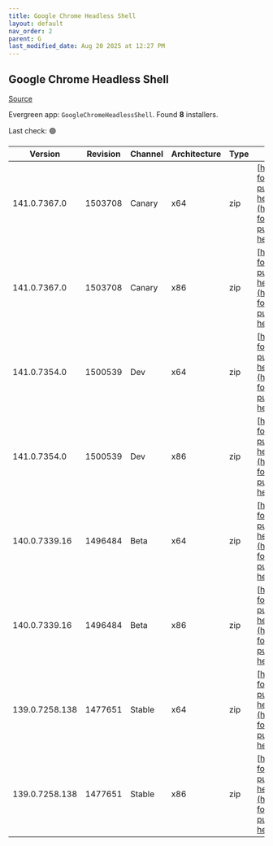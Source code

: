 ```yaml
---
title: Google Chrome Headless Shell
layout: default
nav_order: 2
parent: G
last_modified_date: Aug 20 2025 at 12:27 PM
---
```


## Google Chrome Headless Shell

[Source](https://googlechromelabs.github.io/chrome-for-testing/)

Evergreen app: `GoogleChromeHeadlessShell`. Found **8** installers.

Last check: 🟢

| Version        | Revision | Channel | Architecture | Type | URI                                                                                                                                                                                                                            |
| -------------- | -------- | ------- | ------------ | ---- | ------------------------------------------------------------------------------------------------------------------------------------------------------------------------------------------------------------------------------ |
| 141.0.7367.0   | 1503708  | Canary  | x64          | zip  | [https://storage.googleapis.com/chrome-for-testing-public/141.0.7367.0/win64/chrome-headless-shell-win64.zip](https://storage.googleapis.com/chrome-for-testing-public/141.0.7367.0/win64/chrome-headless-shell-win64.zip)     |
| 141.0.7367.0   | 1503708  | Canary  | x86          | zip  | [https://storage.googleapis.com/chrome-for-testing-public/141.0.7367.0/win32/chrome-headless-shell-win32.zip](https://storage.googleapis.com/chrome-for-testing-public/141.0.7367.0/win32/chrome-headless-shell-win32.zip)     |
| 141.0.7354.0   | 1500539  | Dev     | x64          | zip  | [https://storage.googleapis.com/chrome-for-testing-public/141.0.7354.0/win64/chrome-headless-shell-win64.zip](https://storage.googleapis.com/chrome-for-testing-public/141.0.7354.0/win64/chrome-headless-shell-win64.zip)     |
| 141.0.7354.0   | 1500539  | Dev     | x86          | zip  | [https://storage.googleapis.com/chrome-for-testing-public/141.0.7354.0/win32/chrome-headless-shell-win32.zip](https://storage.googleapis.com/chrome-for-testing-public/141.0.7354.0/win32/chrome-headless-shell-win32.zip)     |
| 140.0.7339.16  | 1496484  | Beta    | x64          | zip  | [https://storage.googleapis.com/chrome-for-testing-public/140.0.7339.16/win64/chrome-headless-shell-win64.zip](https://storage.googleapis.com/chrome-for-testing-public/140.0.7339.16/win64/chrome-headless-shell-win64.zip)   |
| 140.0.7339.16  | 1496484  | Beta    | x86          | zip  | [https://storage.googleapis.com/chrome-for-testing-public/140.0.7339.16/win32/chrome-headless-shell-win32.zip](https://storage.googleapis.com/chrome-for-testing-public/140.0.7339.16/win32/chrome-headless-shell-win32.zip)   |
| 139.0.7258.138 | 1477651  | Stable  | x64          | zip  | [https://storage.googleapis.com/chrome-for-testing-public/139.0.7258.138/win64/chrome-headless-shell-win64.zip](https://storage.googleapis.com/chrome-for-testing-public/139.0.7258.138/win64/chrome-headless-shell-win64.zip) |
| 139.0.7258.138 | 1477651  | Stable  | x86          | zip  | [https://storage.googleapis.com/chrome-for-testing-public/139.0.7258.138/win32/chrome-headless-shell-win32.zip](https://storage.googleapis.com/chrome-for-testing-public/139.0.7258.138/win32/chrome-headless-shell-win32.zip) |
